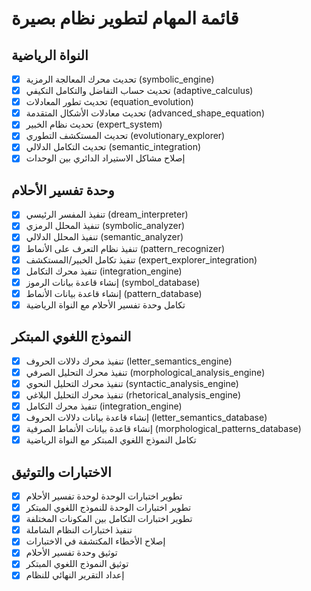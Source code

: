 # قائمة المهام لتطوير نظام بصيرة

## النواة الرياضية
- [x] تحديث محرك المعالجة الرمزية (symbolic_engine)
- [x] تحديث حساب التفاضل والتكامل التكيفي (adaptive_calculus)
- [x] تحديث تطور المعادلات (equation_evolution)
- [x] تحديث معادلات الأشكال المتقدمة (advanced_shape_equation)
- [x] تحديث نظام الخبير (expert_system)
- [x] تحديث المستكشف التطوري (evolutionary_explorer)
- [x] تحديث التكامل الدلالي (semantic_integration)
- [x] إصلاح مشاكل الاستيراد الدائري بين الوحدات

## وحدة تفسير الأحلام
- [x] تنفيذ المفسر الرئيسي (dream_interpreter)
- [x] تنفيذ المحلل الرمزي (symbolic_analyzer)
- [x] تنفيذ المحلل الدلالي (semantic_analyzer)
- [x] تنفيذ نظام التعرف على الأنماط (pattern_recognizer)
- [x] تنفيذ تكامل الخبير/المستكشف (expert_explorer_integration)
- [x] تنفيذ محرك التكامل (integration_engine)
- [x] إنشاء قاعدة بيانات الرموز (symbol_database)
- [x] إنشاء قاعدة بيانات الأنماط (pattern_database)
- [x] تكامل وحدة تفسير الأحلام مع النواة الرياضية

## النموذج اللغوي المبتكر
- [x] تنفيذ محرك دلالات الحروف (letter_semantics_engine)
- [x] تنفيذ محرك التحليل الصرفي (morphological_analysis_engine)
- [x] تنفيذ محرك التحليل النحوي (syntactic_analysis_engine)
- [x] تنفيذ محرك التحليل البلاغي (rhetorical_analysis_engine)
- [x] تنفيذ محرك التكامل (integration_engine)
- [x] إنشاء قاعدة بيانات دلالات الحروف (letter_semantics_database)
- [x] إنشاء قاعدة بيانات الأنماط الصرفية (morphological_patterns_database)
- [x] تكامل النموذج اللغوي المبتكر مع النواة الرياضية

## الاختبارات والتوثيق
- [x] تطوير اختبارات الوحدة لوحدة تفسير الأحلام
- [x] تطوير اختبارات الوحدة للنموذج اللغوي المبتكر
- [x] تطوير اختبارات التكامل بين المكونات المختلفة
- [x] تنفيذ اختبارات النظام الشاملة
- [x] إصلاح الأخطاء المكتشفة في الاختبارات
- [x] توثيق وحدة تفسير الأحلام
- [x] توثيق النموذج اللغوي المبتكر
- [x] إعداد التقرير النهائي للنظام

